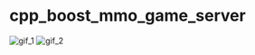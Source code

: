 # cpp_boost_mmo_game_server

![gif_1](https://thumbs.gfycat.com/CheapRegalConch-size_restricted.gif)
![gif_2](https://gfycat.com/gifs/detail/CheapRegalConch)
